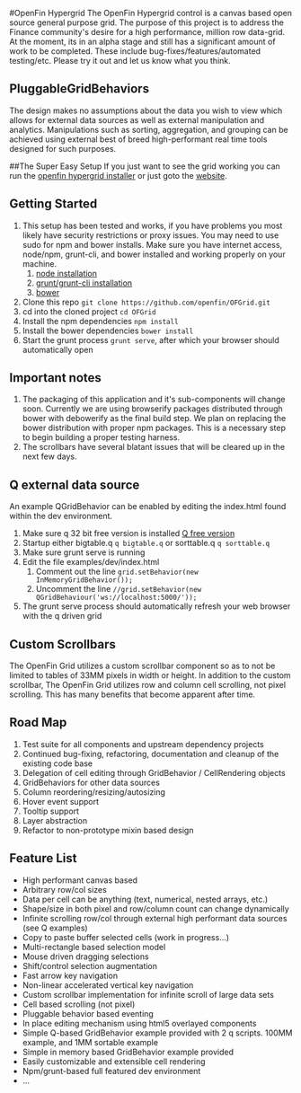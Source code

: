 #OpenFin Hypergrid
The OpenFin Hypergrid control is a canvas based open source general purpose grid. The purpose of this project is to address the Finance community's desire for a high performance, million row data-grid. At the moment, its in an alpha stage and still has a significant amount of work to be completed. These include bug-fixes/features/automated testing/etc.  Please try it out and let us know what you think.

## PluggableGridBehaviors
The design makes no assumptions about the data you wish to view which
allows for external data sources as well as external manipulation and
analytics.  Manipulations such as sorting, aggregation, and grouping 
can be achieved using external best of breed high-performant real time tools 
designed for such purposes.  

##The Super Easy Setup
If you just want to see the grid working you can run the [openfin hypergrid installer](https://dl.openfin.co/services/download?fileName=hypergrid-installer&config=https://demoappdirectory.openf.in/desktop/deploy/hypergrid/hypergrid.json) or just goto the [website](https://demoappdirectory.openf.in/desktop/deploy/hypergrid/).

## Getting Started
1. This setup has been tested and works, if you have problems you most likely have security restrictions or proxy issues.  You may need to use sudo for npm and bower installs. Make sure you have internet access, node/npm, grunt-cli, and bower installed and working properly on your machine.
    1. [node installation](http://nodejs.org/download/)
    2. [grunt/grunt-cli installation](http://gruntjs.com/getting-started)
    3. [bower](http://bower.io/)
3. Clone this repo ```git clone https://github.com/openfin/OFGrid.git```
4. cd into the cloned project ```cd OFGrid```
5. Install the npm dependencies ```npm install```
6. Install the bower dependencies ```bower install```
7. Start the grunt process ```grunt serve```, after which your browser should automatically open

## Important notes
1. The packaging of this application and it's sub-components will change soon.  Currently we are using browserify packages distributed through bower with debowerify as the final build step.  We plan on replacing the bower distribution with proper npm packages.  This is a necessary step to begin building a proper testing harness.
2. The scrollbars have several blatant issues that will be cleared up in the next few days.

## Q external data source
An example QGridBehavior can be enabled by editing the index.html found within the dev environment.

1. Make sure q 32 bit free version is installed [Q free version](http://kx.com/software-download.php)
2. Startup either bigtable.q ```q bigtable.q``` or sorttable.q ```q sorttable.q```
3. Make sure grunt serve is running
4. Edit the file examples/dev/index.html
    1. Comment out the line ```grid.setBehavior(new InMemoryGridBehavior());```
    2. Uncomment the line ```//grid.setBehavior(new QGridBehaviour('ws://localhost:5000/'));``` 
5. The grunt serve process should automatically refresh your web browser with the q driven grid

## Custom Scrollbars
The OpenFin Grid utilizes a custom scrollbar component so as to not be limited to tables of 33MM pixels in width or height.   In addition to the custom scrollbar, The OpenFin Grid utilizes row and column cell scrolling, not pixel scrolling.  This has many benefits that become apparent after time.

## Road Map 
1. Test suite for all components and upstream dependency projects
2. Continued bug-fixing, refactoring, documentation and cleanup of the existing code base
3. Delegation of cell editing through GridBehavior / CellRendering objects
4. GridBehaviors for other data sources
5. Column reordering/resizing/autosizing
6. Hover event support
7. Tooltip support 
8. Layer abstraction
9. Refactor to non-prototype mixin based design 

## Feature List
* High performant canvas based
* Arbitrary row/col sizes
* Data per cell can be anything (text, numerical, nested arrays, etc.)
* Shape/size in both pixel and row/column count can change dynamically
* Infinite scrolling row/col through external high performant data sources (see Q examples)
* Copy to paste buffer selected cells (work in progress...)
* Multi-rectangle based selection model
* Mouse driven dragging selections
* Shift/control selection augmentation
* Fast arrow key navigation
* Non-linear accelerated vertical key navigation
* Custom scrollbar implementation for infinite scroll of large data sets
* Cell based scrolling (not pixel) 
* Pluggable behavior based eventing
* In place editing mechanism using html5 overlayed components
* Simple Q-based GridBehavior example provided with 2 q scripts. 100MM example, and 1MM sortable example
* Simple in memory based GridBehavior example provided
* Easily customizable and extensible cell rendering
* Npm/grunt-based full featured dev environment
* ...
